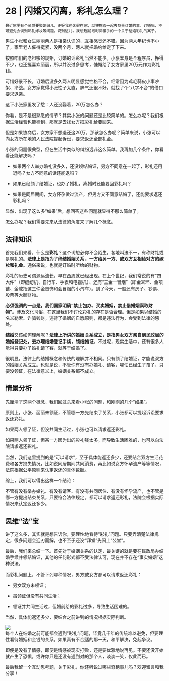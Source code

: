 # 28 | 闪婚又闪离，彩礼怎么理？

    最近家里有个亲戚要娶媳妇儿，正好我也休假在家，就被拖着一起去商量订婚的事。订婚嘛，不可避免会谈到彩礼嫁妆等问题。说到这儿，我想起前段时间接手的一个关于结婚彩礼的案子。

男生小张和女生丽丽两人是相亲认识的，互相感觉还不错。因为两人年纪也不小了，家里老人催得挺紧，没两个月，两人就把婚约给定了下来。

按照咱们的老祖宗的规矩，订婚的话彩礼当然不能少。小张本身是个程序员，挣得不少，也还挺喜欢丽丽，所以并没过多思考，慷慨给了女方家里20万元作为彩礼钱。

可惜好景不长，订婚后没多久两人明显感觉性格不合，经常因为鸡毛蒜皮小事吵架、冷战。女方家觉得小张性子太直，脾气还很不好，就找了个“八字不合”的借口要求退亲。

这下小张家里发了愁：人还没娶着，20万怎么办？

你看，是不是很熟悉的情节？其实小张的问题还是比较简单的。怎么办呢？我们根据生活经验也能猜到，那就是去找女方把彩礼给要回来。

但是如果协商后，女方家不想退还这20万，那该怎么办呢？简单来说，小张可以向女方所在地的人民法院提起诉讼，要求返还全部礼金。

小张的问题很典型，但在生活中类似的纠纷远非这么简单。我再加几个条件，你看看还能解决吗？

*   如果两个人举办婚礼没多久，还没领结婚证，男方不同意在一起了，彩礼还用退吗？女方不同意的话还能退吗？
    
*   如果已经领了结婚证，也办了婚礼，离婚时还能要回彩礼吗？
    
*   如果是同居期间，女方怀孕做过流产，但男方又不同意结婚了，还能要求返还彩礼吗？
    

显然，出现了这么多“如果”后，想回答这些问题就显得不那么简单了。

怎么办呢？我们需要先来从法律的角度来了解几个概念。

## 法律知识

首先我们来看，什么是**彩礼**？这个词想必你不会陌生，各地叫法不一，有称财礼或是聘礼的。**法律上是指为了缔结婚姻关系，一方给另一方、或双方互相给对方的嫁妆和礼金**。通俗来说，也就是订婚时所给的财物。

彩礼的历史可谓源远流长，早在西周就已经出现。在上个世纪，我们常说的有“四大件”（即缝纫机、自行车、手表和电视机）、还有“三金一冒烟”（即金耳环、金项链、金戒指这三件金首饰和会冒烟的小汽车）。到了今天，一般还有房子、钞票、股票等大额财物。

**必须强调的一点是，我们国家明确“禁止包办、买卖婚姻，禁止借婚姻索取财物”**。涉及文化习俗，在这里我们不讨论彩礼的存在是否合理。但是如果以结婚的名义勒索、诈骗钱财，违背了婚姻的自愿原则，都是违法行为，会受到法律的惩处。

**结婚**又该如何理解呢？**法律上所讲的婚姻关系成立，是指男女双方亲自到民政局的婚姻登记处，去办理结婚登记手续，领结婚证**。不过呢，现实生活中，还有很多人觉得只要办了婚礼请了客，就等于结婚了。

很明显，法律上的结婚概念和传统的理解并不相同。只有领了结婚证，才能说双方的婚姻关系成立。也就是说，不管你有没有办婚礼、请客，哪怕已经生了孩子，只要没领证，在法律意义上，婚姻关系都不成立。

## 情景分析

先厘清了这两个概念，我们回过头来看小张的问题，和刚刚的几个“如果”。

原则上，小张、丽丽未领证，不管哪一方先结束了关系，小张都可以提起诉讼要求返还彩礼。

如果两人领了证，但没共同生活过，小张也可以请求返还彩礼。

如果两人领了证，但某一方因为出的彩礼钱太多，而导致生活困难的，也可以向法院请求返还彩礼。

当然，我们这里提到的是“可以请求”，至于具体能返还多少，还要结合双方生活花费和各方损失情况，比如说同居期间共同消费，再比如说女方怀孕流产等等情况，法院根据公平原则来认定返还的具体数额。

综上，我们可以得出这样一个结论：

不管有没有举办婚礼、有没有请客、有没有共同居住、有没有怀孕流产，也不管是哪一方提出结束关系，只要符合法律规定，都可以请求返还彩礼，法院会根据实际情况来认定返还多少。

## 思维“法”宝

讲了这么多，其实就是想告诉你，要理性地看待“彩礼”问题。只要弄清楚法律规定，很多问题会迎刃而解，也不至于还没“拜堂”先闹上“公堂”。

最后，我们来总结一下。首先对于婚姻关系的认定，最关键的就是要在民政局办结婚手续并领结婚证，其他的任何形式都不受法律认可，现在并不存在“事实婚姻”这种说法。

而彩礼问题上，不管下列哪种情况，男方或女方都可以请求返还彩礼：

*   男女双方未领证；
    
*   虽领证但没有共同生活；
    
*   领证并共同生活过，但婚前给的彩礼过多，导致生活困难的。
    

当然，具体能返还多少，要结合之前讲到的情况根据实际判断。

![](https://static001.geekbang.org/resource/image/f0/82/f0a0968bb749f3dab307ddb5e569cd82.jpg)  
每个人在结婚之前可能都会遇到“彩礼”问题，毕竟几千年的传统难以避免，但要理性看待婚姻和金钱的关系。如果真有不合适的那一天，和平解决，免起争议。

即便是没有了情感，即便是情感被现实打败，还是要优雅地说再见。不要还没开始就产生了恐惧，或许你只是还没有遇到对的那个人，淡淡一笑，仅此而已。

最后我留一个互动思考题，关于彩礼，你还听说过哪些奇葩事儿吗？欢迎留言和我分享！
    